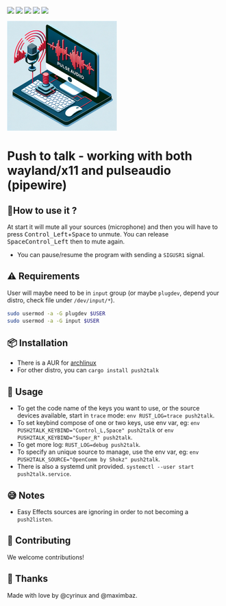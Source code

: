 ![](https://img.shields.io/github/issues-raw/cyrinux/push2talk)
![](https://img.shields.io/github/stars/cyrinux/push2talk)
![](https://img.shields.io/aur/version/push2talk-git)
![](https://img.shields.io/crates/d/push2talk)
![](https://img.shields.io/crates/v/push2talk)

![a push to talk logo created by dall-e](./pictures/logo-small.png)

# Push to talk - working with both wayland/x11 and pulseaudio (pipewire)

## 🥅How to use it ?

At start it will mute all your sources (microphone) and then you will have to press <kbd>Control_Left</kbd>+<kbd>Space</kbd> to unmute.
You can release <kbd>Space</kbd><kbd>Control_Left</kbd> then to mute again.

- You can pause/resume the program with sending a `SIGUSR1` signal.

## ⚠️ Requirements

User will maybe need to be in `input` group (or maybe `plugdev`, depend your distro, check file under `/dev/input/*`).

```bash
sudo usermod -a -G plugdev $USER
sudo usermod -a -G input $USER
```

## 📦 Installation

- There is a AUR for [archlinux](https://aur.archlinux.org/packages/push2talk-git)
- For other distro, you can `cargo install push2talk`

## 🎤 Usage

- To get the code name of the keys you want to use, or the source devices available, start in `trace` mode: `env RUST_LOG=trace push2talk`.
- To set keybind compose of one or two keys, use env var, eg: `env PUSH2TALK_KEYBIND="Control_L,Space" push2talk` or `env PUSH2TALK_KEYBIND="Super_R" push2talk`.
- To get more log: `RUST_LOG=debug push2talk`.
- To specify an unique source to manage, use the env var, eg: `env PUSH2TALK_SOURCE="OpenComm by Shokz" push2talk`.
- There is also a systemd unit provided. `systemctl --user start push2talk.service`.

## 😅 Notes

- Easy Effects sources are ignoring in order to not becoming a `push2listen`.

## 👥 Contributing

We welcome contributions!

## 💑 Thanks

Made with love by @cyrinux and @maximbaz.
